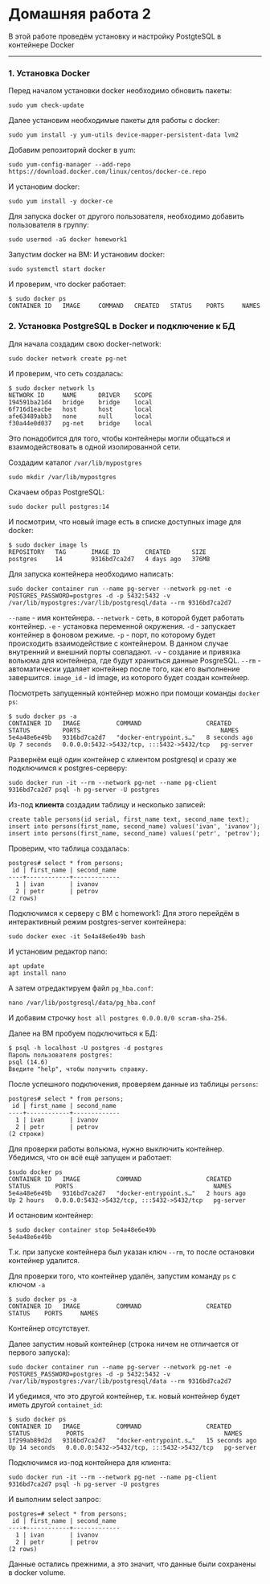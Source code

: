 # Домашняя работа 2

В этой работе проведём установку и настройку PostgteSQL в контейнере Docker

____

### 1. Установка Docker

Перед началом установки docker необходимо обновить пакеты:
```shell
sudo yum check-update
```

Далее установим необходимые пакеты для работы с docker: 
```shell
sudo yum install -y yum-utils device-mapper-persistent-data lvm2
```

Добавим репозиторий docker в yum:
```shell
sudo yum-config-manager --add-repo https://download.docker.com/linux/centos/docker-ce.repo
```

И установим docker:
```shell
sudo yum install -y docker-ce
```

Для запуска docker от другого пользователя, необходимо добавить пользователя в группу:
```shell
sudo usermod -aG docker homework1
```

Запустим docker на ВМ:
И установим docker:
```shell
sudo systemctl start docker
```

И проверим, что docker работает:
```shell
$ sudo docker ps
CONTAINER ID   IMAGE     COMMAND   CREATED   STATUS    PORTS     NAMES
```


### 2. Установка PostgreSQL в Docker и подключение к БД

Для начала создадим свою docker-network:
```shell
sudo docker network create pg-net
```

И проверим, что сеть создалась: 
```shell
$ sudo docker network ls
NETWORK ID     NAME      DRIVER    SCOPE
194591ba21d4   bridge    bridge    local
6f716d1eacbe   host      host      local
afe63489abb3   none      null      local
f30a44e0d037   pg-net    bridge    local
```
Это понадобится для того, чтобы контейнеры могли общаться и взаимодействовать 
в одной изолированной сети.


Создадим каталог `/var/lib/mypostgres`
```shell
sudo mkdir /var/lib/mypostgres
```

Скачаем образ PostgreSQL:
```shell
sudo docker pull postgres:14
```

И посмотрим, что новый image есть в списке доступных image для docker:
```shell
$ sudo docker image ls
REPOSITORY   TAG       IMAGE ID       CREATED      SIZE
postgres     14        9316bd7ca2d7   4 days ago   376MB
```

Для запуска контейнера необходимо написать: 
```shell
sudo docker container run --name pg-server --network pg-net -e POSTGRES_PASSWORD=postgres -d -p 5432:5432 -v /var/lib/mypostgres:/var/lib/postgresql/data --rm 9316bd7ca2d7
```
`--name` - имя контейнера.
`--network` - сеть, в которой будет работать контейнер.
`-e` - установка переменной окружения.
`-d` - запускает контейнер в фоновом режиме.
`-p` - порт, по которому будет происходить взаимодействие с контейнером. В данном случае внутренний и внешний порты совпадают.
`-v` - создание и привязка вольюма для контейнера, где будут храниться данные PosgreSQL.
`--rm` - автоматически удаляет контейнер после того, как его выполнение завершится.
`image_id` - id image, из которого будет создан контейнер. 

Посмотреть запущенный контейнер можно при помощи команды `docker ps`:
```shell
$ sudo docker ps -a
CONTAINER ID   IMAGE          COMMAND                  CREATED          STATUS         PORTS                                       NAMES
5e4a48e6e49b   9316bd7ca2d7   "docker-entrypoint.s…"   8 seconds ago    Up 7 seconds   0.0.0.0:5432->5432/tcp, :::5432->5432/tcp   pg-server
```

Развернём ещё один контейнер с клиентом postgresql и сразу же подключимся к postgres-серверу:
```shell
sudo docker run -it --rm --network pg-net --name pg-client 9316bd7ca2d7 psql -h pg-server -U postgres
```

Из-под **клиента** создадим таблицу и несколько записей: 
```postgresql
create table persons(id serial, first_name text, second_name text); 
insert into persons(first_name, second_name) values('ivan', 'ivanov'); 
insert into persons(first_name, second_name) values('petr', 'petrov');
```

Проверим, что таблица создалась:
```postgresql
postgres# select * from persons;
 id | first_name | second_name 
----+------------+-------------
  1 | ivan       | ivanov
  2 | petr       | petrov
(2 rows)
```

Подключимся к серверу с ВМ с homework1:
Для этого перейдём в интерактивный режим postgres-server контейнера:
```shell
sudo docker exec -it 5e4a48e6e49b bash
```

И установим редактор nano:
```shell
apt update
apt install nano
```

А затем отредактируем файл `pg_hba.conf`:
```shell
nano /var/lib/postgresql/data/pg_hba.conf
```
И добавим строчку `host all postgres 0.0.0.0/0 scram-sha-256`.

Далее на ВМ пробуем подключиться к БД:
```shell
$ psql -h localhost -U postgres -d postgres
Пароль пользователя postgres: 
psql (14.6)
Введите "help", чтобы получить справку.
```

После успешного подключения, проверяем данные из таблицы `persons`:
```postgresql
postgres# select * from persons;
 id | first_name | second_name 
----+------------+-------------
  1 | ivan       | ivanov
  2 | petr       | petrov
(2 строки)
```

Для проверки работы вольюма, нужно выключить контейнер. 
Убедимся, что он всё ещё запущен и работает:
```shell
$sudo docker ps
CONTAINER ID   IMAGE          COMMAND                  CREATED       STATUS       PORTS                                       NAMES
5e4a48e6e49b   9316bd7ca2d7   "docker-entrypoint.s…"   2 hours ago   Up 2 hours   0.0.0.0:5432->5432/tcp, :::5432->5432/tcp   pg-server
````
И остановим контейнер:
```shell
$ sudo docker container stop 5e4a48e6e49b
5e4a48e6e49b
```
Т.к. при запуске контейнера был указан ключ `--rm`, то после остановки контейнер удалится.

Для проверки того, что контейнер удалён, запустим команду `ps` с ключом `-a`
```shell
$ sudo docker ps -a
CONTAINER ID   IMAGE          COMMAND                  CREATED       STATUS    PORTS     NAMES
```

Контейнер отсутствует.

Далее запустим новый контейнер (строка ничем не отличается от первого запуска):
```shell
sudo docker container run --name pg-server --network pg-net -e POSTGRES_PASSWORD=postgres -d -p 5432:5432 -v /var/lib/mypostgres:/var/lib/postgresql/data --rm 9316bd7ca2d7
```

И убедимся, что это другой контейнер, т.к. новый контейнер будет иметь другой `containet_id`:
```shell
$ sudo docker ps
CONTAINER ID   IMAGE          COMMAND                  CREATED          STATUS          PORTS                                       NAMES
1f299ab89d2d   9316bd7ca2d7   "docker-entrypoint.s…"   15 seconds ago   Up 14 seconds   0.0.0.0:5432->5432/tcp, :::5432->5432/tcp   pg-server
```

Подключимся из-под контейнера для клиента:
```shell
sudo docker run -it --rm --network pg-net --name pg-client 9316bd7ca2d7 psql -h pg-server -U postgres
```

И выполним select запрос:
```postgresql
postgres=# select * from persons;
 id | first_name | second_name 
----+------------+-------------
  1 | ivan       | ivanov
  2 | petr       | petrov
(2 rows)
```

Данные остались прежними, а это значит, что данные были сохранены в docker volume. 